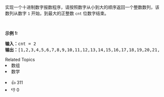 <p>实现一个十进制数字报数程序，请按照数字从小到大的顺序返回一个整数数列，该数列从数字 <code>1</code> 开始，到最大的正整数 <code>cnt</code> 位数字结束。</p>

<p>&nbsp;</p>

<p><strong>示例 1:</strong></p>

<pre>
<strong>输入：</strong>cnt = 2
<strong>输出：</strong>[1,2,3,4,5,6,7,8,9,10,11,12,13,14,15,16,17,18,19,20,21,22,23,24,25,26,27,28,29,30,31,32,33,34,35,36,37,38,39,40,41,42,43,44,45,46,47,48,49,50,51,52,53,54,55,56,57,58,59,60,61,62,63,64,65,66,67,68,69,70,71,72,73,74,75,76,77,78,79,80,81,82,83,84,85,86,87,88,89,90,91,92,93,94,95,96,97,98,99]</pre>

<div><div>Related Topics</div><div><li>数组</li><li>数学</li></div></div><br><div><li>👍 311</li><li>👎 0</li></div>